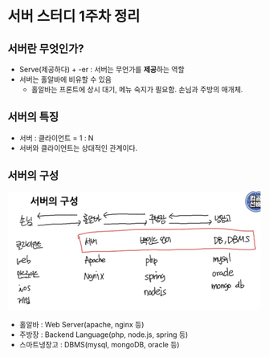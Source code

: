 # 서버 스터디 1주차 정리

## 서버란 무엇인가?
- Serve(제공하다) + -er : 서버는 무언가를 **제공**하는 역할
- 서버는 홀알바에 비유할 수 있음
  - 홀알바는 프론트에 상시 대기, 메뉴 숙지가 필요함. 손님과 주방의 매개체.

## 서버의 특징
- 서버 : 클라이언트 = 1 : N 
- 서버와 클라이언트는 상대적인 관계이다. 

## 서버의 구성
<img src="../img/week1-1.png"/>

- 홀알바 : Web Server(apache, nginx 등)
- 주방장 : Backend Language(php, node.js, spring 등)
- 스마트냉장고 : DBMS(mysql, mongoDB, oracle 등)

